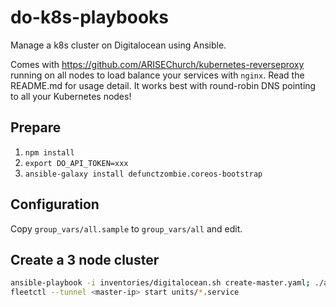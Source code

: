 # do-k8s-playbooks

Manage a k8s cluster on Digitalocean using Ansible.

Comes with https://github.com/ARISEChurch/kubernetes-reverseproxy running on all
nodes to load balance your services with `nginx`. Read the README.md for usage
detail. It works best with round-robin DNS pointing to all your Kubernetes
nodes!

## Prepare

1. `npm install`
2. `export DO_API_TOKEN=xxx`
3. `ansible-galaxy install defunctzombie.coreos-bootstrap`

## Configuration

Copy `group_vars/all.sample` to `group_vars/all` and edit.

## Create a 3 node cluster

```sh
ansible-playbook -i inventories/digitalocean.sh create-master.yaml; ./add-node.sh; ./add-node.sh
fleetctl --tunnel <master-ip> start units/*.service
```
